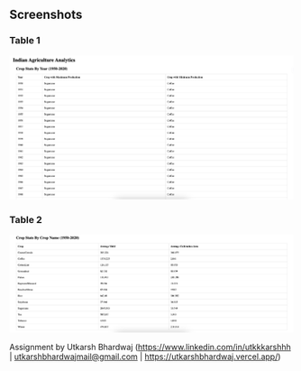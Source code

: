 ## Screenshots

### Table 1
![Table 1](./src//assets/images/Table1.png)

### Table 2
![Table 2](./src//assets/images/Table2.png)

Assignment by Utkarsh Bhardwaj (https://www.linkedin.com/in/utkkkarshhh | utkarshbhardwajmail@gmail.com | https://utkarshbhardwaj.vercel.app/)

